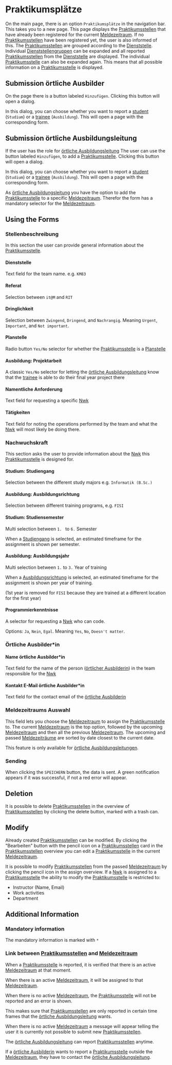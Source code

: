 # Praktikumsplätze

On the main page, there is an option `Praktikumsplätze` in the navigation bar.
This takes you to a new page.
This page displays the [Praktikumsstellen](../glossary.md#praktikumsstelle) that have already been registered for the current [Meldezeitraum](../glossary.md#meldezeitraum). 
If no [Praktikumsstellen](../glossary.md#praktikumsstelle) have been registered yet, the user is also informed of this.
The [Praktikumsstellen](../glossary.md#praktikumsstelle) are grouped according to the [Dienststelle](../glossary.md#dienststelle). 
Individual [Dienststellengruppen](../glossary.md#dienststelle) can be expanded and all reported [Praktikumsstellen](../glossary.md#praktikumsstelle) from the [Dienststelle](../glossary.md#dienststelle) are displayed.
The individual [Praktikumsstelle](../glossary.md#praktikumsstelle) can also be expanded again. 
This means that all possible information on a [Praktikumsstelle](../glossary.md#praktikumsstelle) is displayed.


## Submission örtliche Ausbilder

On the page there is a button labeled `Hinzufügen`.
Clicking this button will open a dialog.

In this dialog, you can choose whether you want to report a [student](./../glossary.md#studentin) (`Studium`) or a [trainee](./../glossary.md#auszubildende) (`Ausbildung`).
This will open a page with the corresponding form.

## Submission örtliche Ausbildungsleitung
If the user has the role for [örtliche Ausbildungsleitung](../glossary.md#ortliche-ausbildungsleitung)
The user can use the button labeled `Hinzufügen`, to add a [Praktikumsstelle](../glossary.md#praktikumsstelle).
Clicking this button will open a dialog.

In this dialog, you can choose whether you want to report a [student](./../glossary.md#studentin) (`Studium`) or a [trainee](./../glossary.md#auszubildende) (`Ausbildung`).
This will open a page with the corresponding form.

As [örtliche Ausbildungsleitung](../glossary.md#ortliche-ausbildungsleitung) you have the option to add the
[Praktikumsstelle](../glossary.md#praktikumsstelle) to a specific [Meldezeitraum](../glossary.md#meldezeitraum).
Therefor the form has a mandatory selector for the [Meldezeitraum](../glossary.md#meldezeitraum).

## Using the Forms

### Stellenbeschreibung

In this section the user can provide general information about the [Praktikumsstelle](../glossary.md#praktikumsstelle).

#### Dienststelle

Text field for the team name. e.g. `KM83`

#### Referat

Selection between `it@M` and `RIT`

#### Dringlichkeit

Selection between `Zwingend`, `Dringend`, and `Nachrangig`.
Meaning `Urgent`, `Important`, and `Not important`.

#### Planstelle

Radio button `Yes/No` selector for whether the [Praktikumsstelle](./../glossary.md#praktikumsstelle) is a [Planstelle](./../glossary.md#planstelle)

#### Ausbildung: Projektarbeit

A classic `Yes/No` selector for letting the [örtliche Ausbildungsleitung](./../glossary.md#ortliche-ausbildungsleitung) know that the [trainee](./../glossary.md#auszubildende) is able to do their final year project there

#### Namentliche Anforderung

Text field for requesting a specific [Nwk](./../glossary.md#nwk)

#### Tätigkeiten

Text field for noting the operations performed by the team and what the [Nwk](./../glossary.md#nwk) will most likely be doing there.

### Nachwuchskraft

This section asks the user to provide information about the [Nwk](../glossary.md#nwk) this
[Praktikumsstelle](../glossary.md#praktikumsstelle) is designed for.

#### Studium: Studiengang

Selection between the different study majors e.g. `Informatik (B.Sc.)`

#### Ausbildung: Ausbildungsrichtung

Selection between different training programs, e.g. `FISI`

#### Studium: Studiensemester

Multi selection between `1. ` to `6.` Semester

When a [Studiengang](#studium-studiengang) is selected,
an estimated timeframe for the assignment is shown per semester.

#### Ausbildung: Ausbildungsjahr

Multi selection between `1.` to `3.` Year of training 

When a [Ausbildungsrichtung](#ausbildung-ausbildungsrichtung) is selected,
an estimated timeframe for the assignment is shown per year of training.

(1st year is removed for `FISI` because they are trained at a different location for the first year)

#### Programmierkenntnisse

A selector for requesting a [Nwk](./../glossary.md#nwk) who can code.

Options: `Ja`, `Nein`, `Egal`. Meaning `Yes`, `No`, `Doesn't matter`.

### Örtliche Ausbilder*in

#### Name örtliche Ausbilder*in

Text field for the name of the person ([örtlicher Ausbilderin](./../glossary.md#ortliche-ausbilderin)) in the team responsible for the [Nwk](./../glossary.md#nwk)

#### Kontakt E-Mail örtliche Ausbilder*in

Text field for the contact email of the [örtliche Ausbilderin](./../glossary.md#ortliche-ausbilderin) 

### Meldezeitraums Auswahl

This field lets you choose the [Meldezeitraum](./../glossary.md#meldezeitraum) to assign the [Praktikumsstelle](./../glossary.md#praktikumsstelle) to.
The current [Meldezeitraum](./../glossary.md#meldezeitraum) is the top option,
followed by the upcoming [Meldezeitraum](./../glossary.md#meldezeitraum) and
then all the previous [Meldezeitraum](./../glossary.md#meldezeitraum).
The upcoming and passed [Meldezeiträume](./../glossary.md#meldezeitraum) are sorted by date closest to the current date.

This feature is only available for [örtliche Ausbildungsleitungen](./../glossary.md#ortliche-ausbildungsleitung).

### Sending

When clicking the `SPEICHERN` button, the data is sent.
A green notification appears if it was successful, if not a red error will appear.

## Deletion
It is possible to delete [Praktikumsstellen](../glossary.md#praktikumsstelle) in the overview of [Praktikumsstellen](../glossary.md#praktikumsstelle) by clicking the delete button, marked with a trash can.

## Modify

Already created [Praktikumsstellen](../glossary.md#praktikumsstelle) can be modified. By clicking the "Bearbeiten" button with the pencil icon on a [Praktikumsstellen](../glossary.md#praktikumsstelle) card in the [Praktikumsstellen](../glossary.md#praktikumsstelle) overview you can edit a [Praktikumsstelle](../glossary.md#praktikumsstelle) in the current [Meldezeitraum](../glossary.md#meldezeitraum).

It is possible to modify [Praktikumsstellen](../glossary.md#praktikumsstelle) from the passed [Meldezeitraum](../glossary.md#meldezeitraum) by clicking the pencil icon in the assign overview.
If a [Nwk](./../glossary.md#nwk) is assigned to a [Praktikumsstelle](../glossary.md#praktikumsstelle) the ability to modify the [Praktikumsstelle](../glossary.md#praktikumsstelle) is restricted to:

- Instructor (Name, Email)
- Work activities
- Department

## Additional Information

### Mandatory information

The mandatory information is marked with `*`

### Link between [Praktikumsstellen](../glossary.md#praktikumsstelle) and [Meldezeitraum](../glossary.md#meldezeitraum)
When a [Praktikumsstelle](../glossary.md#praktikumsstelle) is reported, it is verified that there is an active [Meldezeitraum](../glossary.md#meldezeitraum) at that moment.

When there is an active [Meldezeitraum](../glossary.md#meldezeitraum), it will be assigned to that [Meldezeitraum](../glossary.md#meldezeitraum).

When there is no active [Meldezeitraum](../glossary.md#meldezeitraum), the [Praktikumsstelle](../glossary.md#praktikumsstelle) will not be reported and an error is shown.

This makes sure that [Praktikumsstellen](../glossary.md#praktikumsstelle) are only reported in certain time frames that the [örtliche Ausbildungsleitung](../glossary.md#ortliche-ausbildungsleitung) wants.

When there is no active [Meldezeitraum](../glossary.md#meldezeitraum) a message will appear telling the user it is currently not
possible to submit new [Praktikumsstellen](../glossary.md#praktikumsstelle).

The [örtliche Ausbildungsleitung](../glossary.md#ortliche-ausbildungsleitung) can report [Praktikumsstellen](../glossary.md#praktikumsstelle) anytime.

If a [örtliche Ausbilderin](../glossary.md#ortliche-ausbilderin) wants to report a [Praktikumsstelle](../glossary.md#praktikumsstelle) outside the [Meldezeitraum](../glossary.md#meldezeitraum),
they have to contact the [örtliche Ausbildungsleitung](../glossary.md#ortliche-ausbildungsleitung).